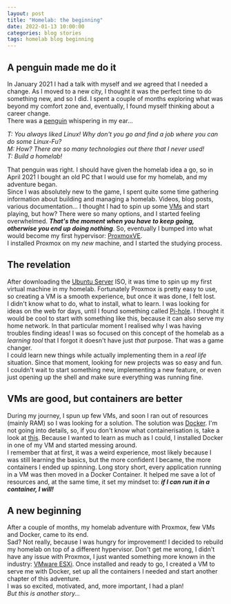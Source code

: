 ```yaml
---
layout: post
title: "Homelab: the beginning"
date: 2022-01-13 10:00:00
categories: blog stories
tags: homelab blog beginning
---
```


## A penguin made me do it

In January 2021 I had a talk with myself and _we_ agreed that I needed a change. As I moved to a new city, I thought it was the perfect time to do something new, and so I did. I spent a couple of months exploring
what was beyond my comfort zone and, eventually, I found myself thinking about a career change. \
There was a [penguin](https://en.wikipedia.org/wiki/Tux_(mascot)) whispering in my ear...

_T: You always liked Linux! Why don't you go and find a job where you can do some Linux-Fu?_\
_M: How? There are so many technologies out there that I never used!_\
_T: Build a homelab!_

That penguin was right. I should have given the homelab idea a go, so in April 2021 I bought an old PC that I would use for my homelab, and my adventure began.\
Since I was absolutely new to the game, I spent quite some time gathering information about building and managing a homelab.
Videos, blog posts, various documentation... I thought I had to spin up some [VMs](https://en.wikipedia.org/wiki/Virtual_machine) and start playing,
but how? There were so many options, and I started feeling overwhelmed. _**That's the moment when you have to keep going, otherwise you end up doing nothing**_.
So, eventually I bumped into what would become my first hypervisor: [ProxmoxVE](https://www.proxmox.com/en/). \
I installed Proxmox on my _new_ machine, and I started the studying process.

## The revelation

After downloading the [Ubuntu Server](https://ubuntu.com/download/server) ISO, it was time to spin up my first virtual machine in my homelab.
Fortunately Proxmox is pretty easy to use, so creating a VM is a smooth experience, but once it was done, I felt lost.\
I didn't know what to do, what to install, what to learn. I was looking for ideas on the web for days, until I found something called
[Pi-hole](https://pi-hole.net/). I thought it would be cool to start with something like this, because it can also serve my home network.
In that particular moment I realised why I was having troubles finding ideas! I was so focused on this concept of the homelab as a _learning tool_
that I forgot it doesn't have just _that_ purpose. That was a game changer.\
I could learn new things while actually implementing them in a _real life_ situation.
Since that moment, looking for new projects was so easy and fun. I couldn't wait to start something new, implementing
a new feature, or even just opening up the shell and make sure everything was running fine.

## VMs are good, but containers are better

During my journey, I spun up few VMs, and soon I ran out of resources (mainly RAM) so I was looking for a solution.
The solution was [Docker](https://www.docker.com/). I'm not going into details, so, if you don't know what containerisation is,
take a look at [this](https://www.ibm.com/uk-en/cloud/learn/containerization).
Because I wanted to learn as much as I could, I installed Docker in one of my VM and started messing around.\
I remember that at first, it was a weird experience, most likely because I was still learning the basics, but the more confident I became,
the more containers I ended up spinning. Long story short, every application running in a VM was then moved in a Docker Container.
It helped me save a lot of resources and, at the same time, it set my mindset to: _**if I can run it in a container, I will!**_

## A new beginning

After a couple of months, my homelab adventure with Proxmox, few VMs and Docker, came to its end.\
Sad? Not really, because I was hungry for improvement! I decided to rebuild my homelab on top of a different hypervisor.
Don't get me wrong, I didn't have any issue with Proxmox, I just wanted something more known in the industry: [VMware ESXi](https://www.vmware.com/uk/products/esxi-and-esx.html).
Once installed and ready to go, I created a VM to serve me with Docker, set up all the containers I needed and start another
chapter of this adventure.\
I was so excited, motivated, and, more important, I had a plan!\
_But this is another story..._
